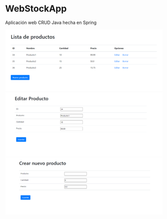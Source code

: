 # WebStockApp

Aplicación web CRUD Java hecha en Spring

<img src="caps/WebStockApp_1.png"/>
<img src="caps/WebStockApp_2.png"/>
<img src="caps/WebStockApp_3.png"/>

